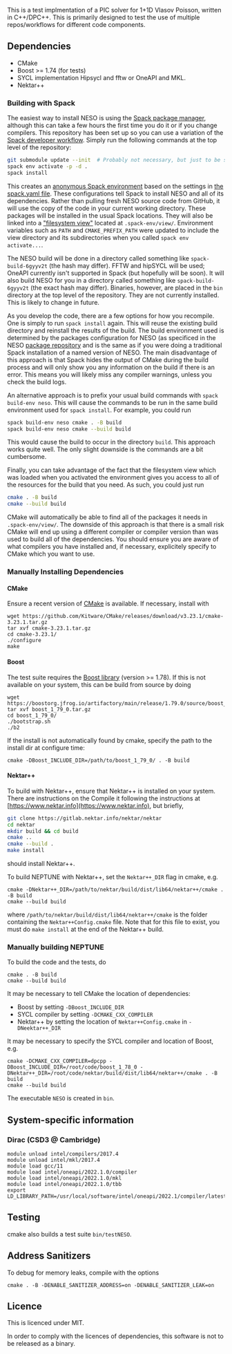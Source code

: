 This is a test implmentation of a PIC solver for 1+1D Vlasov Poisson, written
in C++/DPC++.
This is primarily designed to test the use of multiple repos/workflows for
different code components.

## Dependencies

* CMake
* Boost >= 1.74 (for tests)
* SYCL implementation Hipsycl and fftw or OneAPI and MKL.
* Nektar++

### Building with Spack

The easiest way to install NESO is using the
[Spack package manager](https://spack.readthedocs.io/en/latest/index.html), although
this can take a few hours the first time you do it or if you change
compilers. This repository has been set up so you can use a
variation of the [Spack developer
workflow](https://spack-tutorial.readthedocs.io/en/latest/tutorial_developer_workflows.html). Simply
run the following commands at the top level of the repository:

```bash
git submodule update --init  # Probably not necessary, but just to be safe
spack env activate -p -d .
spack install
```

This creates an [anonymous Spack
environment](https://spack.readthedocs.io/en/latest/environments.html#anonymous-environments)
based on the settings in [the spack.yaml file](spack.yaml). These
configurations tell Spack to install NESO and all of its
dependencies. Rather
than pulling fresh NESO source code from GitHub,
it will use the copy of the code in your current working
directory. These packages will be installed in the usual Spack
locations. They will also be linked into a ["filesystem
view"](https://spack.readthedocs.io/en/latest/environments.html#filesystem-views)
located at `.spack-env/view/`. Environment variables such as `PATH`
and `CMAKE_PREFIX_PATH` were updated to include the view directory and
its subdirectories when you called `spack env activate...`.

The NESO build will be done in a directory called something
like `spack-build-6gyyv2t` (the hash may differ).  FFTW and hipSYCL
will be used; OneAPI currently isn't supported in Spack (but hopefully
will be soon). It will also build NESO for you in a directory called
something like `spack-build-6gyyv2t` (the exact hash may
differ). Binaries, however, are placed in the `bin` directory at the
top level of the repository. They are not currently installed. This is
likely to change in future.

As you develop the code, there are a few options for how you
recompile. One is simply to run `spack install` again. This will
reuse the existing build directory and reinstall the results of the
build. The build environment used is determined by the packages
configuration for NESO (as specificed in the NESO [package
repository](https://github.com/ExCALIBUR-NEPTUNE/NESO-Spack) and is
the same as if you were doing a traditional Spack installation of a
named version of NESO. The main disadvantage of this approach is that
Spack hides the output of CMake during the build process and will only
show you any information on the build if there is an error. This means
you will likely miss any compiler warnings, unless you check the build
logs.

An alternative approach is to prefix your usual build commands with
`spack build-env neso`. This will cause the commands to be run in the
same build environment used for `spack install`. For example, you
could run

```bash
spack build-env neso cmake . -B build
spack build-env neso cmake --build build
```
This would cause the build to occur in the directory `build`. This
approach works quite well. The only slight downside is the commands are
a bit cumbersome.

Finally, you can take advantage of the fact that the filesystem view
which was loaded when you activated the environment gives you access
to all of the resources for the build that you need. As such, you
could just run

```bash
cmake . -B build
cmake --build build
```
CMake will automatically be able to find all of the packages it needs
in `.spack-env/view/`. The downside of this approach is that there is
a small risk CMake will end up using a different compiler or compiler
version than was used to build all of the dependencies. You should
ensure you are aware of what compilers you have installed and, if
necessary, explicitely specify to CMake which you want to use.

### Manually Installing Dependencies

#### CMake 

Ensure a recent version of [CMake](https://cmake.org/download/) is available.
If necessary, install with

```
wget https://github.com/Kitware/CMake/releases/download/v3.23.1/cmake-3.23.1.tar.gz
tar xvf cmake-3.23.1.tar.gz
cd cmake-3.23.1/
./configure
make
```

#### Boost

The test suite requires the [Boost library](https://www.boost.org/) (version >= 1.78).
If this is not available on your system, this can be build from source by doing

```
wget https://boostorg.jfrog.io/artifactory/main/release/1.79.0/source/boost_1_79_0.tar.gz
tar xvf boost_1_79_0.tar.gz
cd boost_1_79_0/
./bootstrap.sh
./b2
```

If the install is not automatically found by cmake, specify the path to the
install dir at configure time:

```
cmake -DBoost_INCLUDE_DIR=/path/to/boost_1_79_0/ . -B build
```

#### Nektar++

To build with Nektar++, ensure that Nektar++ is installed on your system.
There are instructions on the 
Compile it following the instructions at
[https://www.nektar.info](https://www.nektar.info),
but briefly,

```bash
git clone https://gitlab.nektar.info/nektar/nektar
cd nektar
mkdir build && cd build
cmake .. 
cmake --build .
make install
```

should install Nektar++.

To build NEPTUNE with Nektar++, set the `Nektar++_DIR` flag in cmake, e.g.

```
cmake -DNektar++_DIR=/path/to/nektar/build/dist/lib64/nektar++/cmake . -B build
cmake --build build
```

where `/path/to/nektar/build/dist/lib64/nektar++/cmake` is the folder containing
the `Nektar++Config.cmake` file. 
Note that for this file to exist, you must do `make install` at the end of the
Nektar++ build.

### Manually building NEPTUNE

To build the code and the tests, do

```
cmake . -B build
cmake --build build
```

It may be necessary to tell CMake the location of dependencies:

* Boost by setting `-DBoost_INCLUDE_DIR`
* SYCL compiler by setting `-DCMAKE_CXX_COMPILER`
* Nektar++ by setting the location of `Nektar++Config.cmake` in `-DNeektar++_DIR`

It may be necessary to specify the SYCL compiler and location of Boost, e.g.

```
cmake -DCMAKE_CXX_COMPILER=dpcpp -DBoost_INCLUDE_DIR=/root/code/boost_1_78_0 -DNektar++_DIR=/root/code/nektar/build/dist/lib64/nektar++/cmake . -B build
cmake --build build
```

The executable `NESO` is created in `bin`. 


## System-specific information

### Dirac (CSD3 @ Cambridge)

```
module unload intel/compilers/2017.4
module unload intel/mkl/2017.4
module load gcc/11
module load intel/oneapi/2022.1.0/compiler
module load intel/oneapi/2022.1.0/mkl
module load intel/oneapi/2022.1.0/tbb
export  LD_LIBRARY_PATH=/usr/local/software/intel/oneapi/2022.1/compiler/latest/linux/lib:$LD_LIBRARY_PATH
```

## Testing

cmake also builds a test suite `bin/testNESO`.

## Address Sanitizers

To debug for memory leaks, compile with the options

```
cmake . -B -DENABLE_SANITIZER_ADDRESS=on -DENABLE_SANITIZER_LEAK=on
```

## Licence

This is licenced under MIT.

In order to comply with the licences of dependencies, this software is not to be released as a binary.

